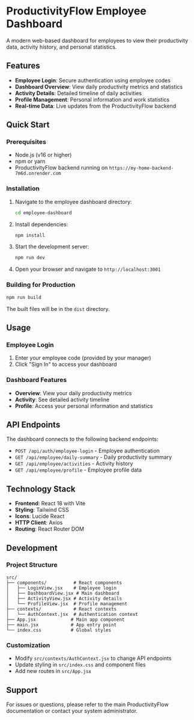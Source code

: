 # ProductivityFlow Employee Dashboard

A modern web-based dashboard for employees to view their productivity data, activity history, and personal statistics.

## Features

- **Employee Login**: Secure authentication using employee codes
- **Dashboard Overview**: View daily productivity metrics and statistics
- **Activity Details**: Detailed timeline of daily activities
- **Profile Management**: Personal information and work statistics
- **Real-time Data**: Live updates from the ProductivityFlow backend

## Quick Start

### Prerequisites

- Node.js (v16 or higher)
- npm or yarn
- ProductivityFlow backend running on `https://my-home-backend-7m6d.onrender.com`

### Installation

1. Navigate to the employee dashboard directory:
   ```bash
   cd employee-dashboard
   ```

2. Install dependencies:
   ```bash
   npm install
   ```

3. Start the development server:
   ```bash
   npm run dev
   ```

4. Open your browser and navigate to `http://localhost:3001`

### Building for Production

```bash
npm run build
```

The built files will be in the `dist` directory.

## Usage

### Employee Login

1. Enter your employee code (provided by your manager)
2. Click "Sign In" to access your dashboard

### Dashboard Features

- **Overview**: View your daily productivity metrics
- **Activity**: See detailed activity timeline
- **Profile**: Access your personal information and statistics

## API Endpoints

The dashboard connects to the following backend endpoints:

- `POST /api/auth/employee-login` - Employee authentication
- `GET /api/employee/daily-summary` - Daily productivity summary
- `GET /api/employee/activities` - Activity history
- `GET /api/employee/profile` - Employee profile data

## Technology Stack

- **Frontend**: React 18 with Vite
- **Styling**: Tailwind CSS
- **Icons**: Lucide React
- **HTTP Client**: Axios
- **Routing**: React Router DOM

## Development

### Project Structure

```
src/
├── components/          # React components
│   ├── LoginView.jsx    # Employee login
│   ├── DashboardView.jsx # Main dashboard
│   ├── ActivityView.jsx # Activity details
│   └── ProfileView.jsx  # Profile management
├── contexts/            # React contexts
│   └── AuthContext.jsx  # Authentication context
├── App.jsx             # Main app component
├── main.jsx            # App entry point
└── index.css           # Global styles
```

### Customization

- Modify `src/contexts/AuthContext.jsx` to change API endpoints
- Update styling in `src/index.css` and component files
- Add new routes in `src/App.jsx`

## Support

For issues or questions, please refer to the main ProductivityFlow documentation or contact your system administrator. 